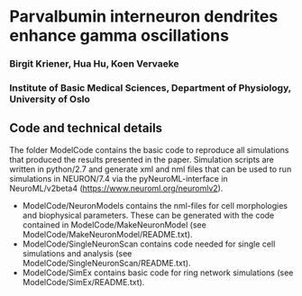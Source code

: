 # Parvalbumin interneuron dendrites enhance gamma oscillations
### Birgit Kriener, Hua Hu, Koen Vervaeke
### Institute of Basic Medical Sciences, Department of Physiology, University of Oslo

## Code and technical details

The folder ModelCode contains the basic code to reproduce all simulations that produced the results presented in the paper.
Simulation scripts are written in python/2.7 and generate xml and nml files that can be used to run simulations in NEURON/7.4 via the pyNeuroML-interface in NeuroML/v2beta4 (https://www.neuroml.org/neuromlv2).

* ModelCode/NeuronModels contains the nml-files for cell morphologies and biophysical parameters. These can be generated with the code contained in ModelCode/MakeNeuronModel (see ModelCode/MakeNeuronModel/README.txt).
* ModelCode/SingleNeuronScan contains code needed for single cell simulations and analysis (see ModelCode/SingleNeuronScan/README.txt).
* ModelCode/SimEx contains basic code for ring network simulations (see ModelCode/SimEx/README.txt).
